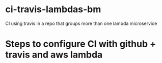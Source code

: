 # ci-travis-lambdas-bm
CI using travis in a repo that groups more than one lambda microservice

# Steps to configure CI with github + travis and aws lambda